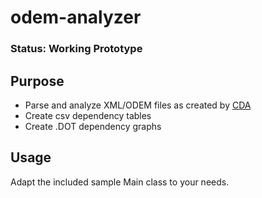 # odem-analyzer
### Status: Working Prototype

## Purpose
- Parse and analyze XML/ODEM files as created by [CDA](http://www.dependency-analyzer.org)
- Create csv dependency tables
- Create .DOT dependency graphs

## Usage
Adapt the included sample Main class to your needs.
